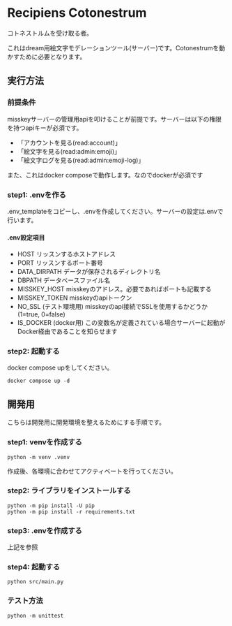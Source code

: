 # Recipiens Cotonestrum

コトネストルムを受け取る者。

これはdream用絵文字モデレーションツール(サーバー)です。Cotonestrumを動かすために必要となります。

## 実行方法

### 前提条件

misskeyサーバーの管理用apiを叩けることが前提です。サーバーは以下の権限を持つapiキーが必須です。

- 「アカウントを見る(read:account)」
- 「絵文字を見る(read:admin:emoji)」
- 「絵文字ログを見る(read:admin:emoji-log)」

また、これはdocker composeで動作します。なのでdockerが必須です

### step1: .envを作る

.env_templateをコピーし、.envを作成してください。サーバーの設定は.envで行います。

#### .env設定項目

- HOST
リッスンするホストアドレス
- PORT
リッスンするポート番号
- DATA_DIRPATH
データが保存されるディレクトリ名
- DBPATH
データベースファイル名
- MISSKEY_HOST
misskeyのアドレス。必要であればポートも記載する
- MISSKEY_TOKEN
misskeyのapiトークン
- NO_SSL
(テスト環境用) misskeyのapi接続でSSLを使用するかどうか (1=true, 0=false)
- IS_DOCKER
(docker用) この変数名が定義されている場合サーバーに起動がDocker経由であることを知らせます

### step2: 起動する

docker compose upをしてください。

```
docker compose up -d
```

## 開発用

こちらは開発用に開発環境を整えるためにする手順です。

### step1: venvを作成する

```
python -m venv .venv
```

作成後、各環境に合わせてアクティベートを行ってください。

### step2: ライブラリをインストールする

```
python -m pip install -U pip
python -m pip install -r requirements.txt
```

### step3: .envを作成する

上記を参照

### step4: 起動する

```
python src/main.py
```

### テスト方法

```
python -m unittest
```
